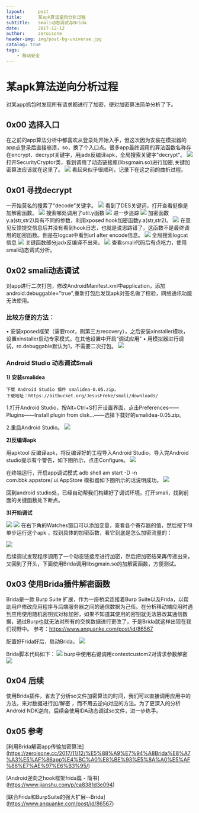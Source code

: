```yaml
---
layout:     post
title:      某apk算法逆向分析过程
subtitle:   smali动态调试与Brida
date:       2017-12-12
author:     zeroisone
header-img: img/post-bg-universe.jpg
catalog: true
tags:
    - 移动安全
---
```


# 某apk算法逆向分析过程
对某app抓包时发现所有请求都进行了加密，便对加密算法简单分析了下。

## 0x00 选择入口
在之前的app算法分析中都喜欢从登录处开始入手，但这次因为安装在模拟器的app点登录后直接崩溃，so，换了个入口点。很多app最终调用的算法函数名称存在encrypt、decrypt关键字，用jadx反编译apk，全局搜索关键字"decrypt"。
![](https://p4.ssl.qhimg.com/t01d34007cc8b9e0eb7.png)
打开SecurityCryptor类，看到调用了动态链接库(libsgmain.so)进行加密,关键加密算法应该就在这里了。
![](https://p2.ssl.qhimg.com/t01e80efc6316c66ec3.png)
看起来似乎很顺利，记录下在这之前的曲折过程。

## 0x01 寻找decrypt
一开始莫名的搜索了“decode”关键字。
![](https://p2.ssl.qhimg.com/t01e5aa481160c36192.png)
看到了DES关键词，打开查看挺像是加解密函数。
![](https://p0.ssl.qhimg.com/t01283cf39737d19b0c.png)
搜索哪处调用了util.y函数
![](https://p3.ssl.qhimg.com/t01a5f360f41b3a65b0.png)
进一步追踪
![](https://p1.ssl.qhimg.com/t0146f27fe2a9350133.png)
加密函数y.a(str,str2)具有不同的参数，利用xposed hook加密函数y.a(str,str2)。
![](https://p5.ssl.qhimg.com/t01b5b948e2e2eaf45e.png)
在意见反馈提交信息后并没有看到hook日志，也就是说思路错了，这函数不是最终调用的加密函数。倒是在logcat中看到url after encode信息。
![](https://p0.ssl.qhimg.com/t01c77aa2cf46ff272d.png)
全局搜索logcat信息
![](https://p5.ssl.qhimg.com/t01b59daf4ae0754de2.png)
关键函数部分jadx反编译不出来。
![](https://p5.ssl.qhimg.com/t019960c4c579159c7e.png)
查看smali代码后有点吃力，使用smali动态调式分析。

## 0x02 smali动态调试

对app进行二次打包，修改AndroidManifest.xml中application，添加
android:debuggable="true",重新打包后发现apk对签名做了校验，网络通讯功能无法使用。

### 比较方便的方法：
•	安装xposed框架（需要root，刷第三方recovery），之后安装xinstaller模块，设置xinstaller启动专家模式，在其他设置中开启“调试应用”
•	用模拟器进行调试，ro.debuggable默认为1，不需要二次打包。
![](https://p3.ssl.qhimg.com/t01697ba7f430895c63.png)

### Android Studio 动态调试Smali


**1) 安装smalidea**


```
下载 Android Studio 插件 smalidea-0.05.zip，
下载地址：https://bitbucket.org/JesusFreke/smali/downloads/
```

1.打开Android Studio，按Alt+Ctrl+S打开设置界面，点击Preferences—— Plugins——Install plugin from disk…——选择下载好的smalidea-0.05.zip。
 
2.重启Android Studio。
![](https://p5.ssl.qhimg.com/t01a87b9337b89cd3a7.png)

**2)反编译apk**

用apktool 反编译apk，将反编译好的工程导入Android Studio，导入完Android studio提示有个警告，如下图所示，点击Configure。
![](https://p1.ssl.qhimg.com/t015ac777c807bb8c8a.png)

在终端运行，开启app调试模式
adb shell am start -D -n com.bbk.appstore/.ui.AppStore
模拟器如下图所示的话说明成功。
![](https://p5.ssl.qhimg.com/t0145efbce829ca363f.png)

回到android studio处，已经自动帮我们构建好了调试环境，打开smali，找到前面的关键函数处下断点。


**3)开始调试**

![](https://p5.ssl.qhimg.com/t01aeaf95b8f153248b.png)
![](https://p2.ssl.qhimg.com/t01e7f51bf663cc2265.png)
在右下角的Watches窗口可以添加变量，查看各个寄存器的值，然后按下f8单步运行这个apk ，找到具体的加密函数，看它到底是怎么加密流量的：

![](https://p5.ssl.qhimg.com/t017ff0b3a8cb3a9c6e.png)

后续调试发现程序调用了一个动态链接库进行加密，然后把加密结果再传递出来，又回到了开头，下面使用Brida调用libsgmain.so的加解密函数，方便测试。


## 0x03 使用Brida插件解密函数
  Brida是一款 Burp Suite 扩展，作为一座桥梁连接着Burp Suite以及Frida，以帮助用户修改应用程序与后端服务器之间的通信数据为己任。在分析移动端应用时遇到应用使用随机密钥式对称加密，如果不知道其使用的密钥就无法篡改其通信数据，通过Burp也就无法对所有的交换数据进行更改了，于是Brida就这样出现在我们视野中。
参考：https://www.anquanke.com/post/id/86567

配置好Frida好后，启动Brida。
![](https://p4.ssl.qhimg.com/t01e604bd812f689b52.png)

Brida脚本代码如下：
![](https://p2.ssl.qhimg.com/t0166c97b8c6d1abd2a.png)
burp中使用右键调用contextcustom2对请求参数解密 
![](https://p2.ssl.qhimg.com/t0199d479a630fc41cf.png)

## 0x04 后续
  使用Brida插件，省去了分析so文件加密算法的时间，我们可以直接调用应用中的方法，来对数据进行加/解密 ，而不用去逆向对应的方法。为了更深入的分析Android NDK逆向，后续会使用IDA动态调试so文件，进一步练手。

## 0x05 参考
[利用Brida解密app传输加密算法]
(https://zeroisone.cc/2017/11/12/%E5%88%A9%E7%94%A8Brida%E8%A7%A3%E5%AF%86app%E4%BC%A0%E8%BE%93%E5%8A%A0%E5%AF%86%E7%AE%97%E6%B3%95/)

[Android逆向之hook框架frida篇 - 简书]
(https://www.jianshu.com/p/ca8381d3e094)

[联合Frida和BurpSuite的强大扩展--Brida]
(https://www.anquanke.com/post/id/86567)


